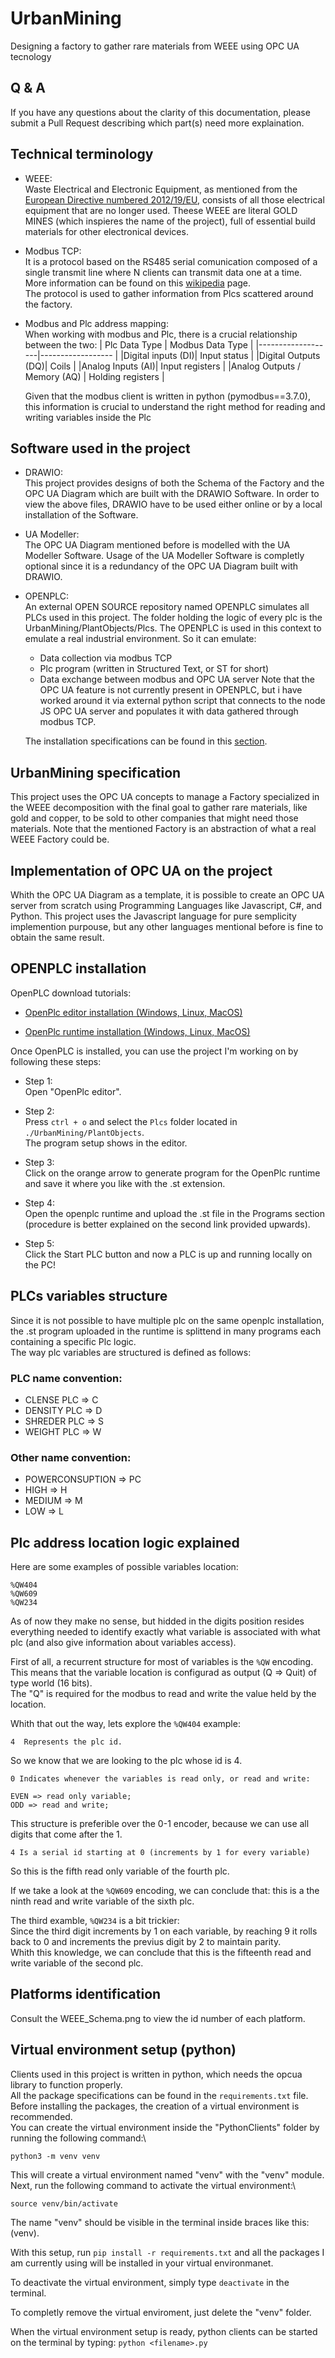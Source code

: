 # UrbanMining

Designing a factory to gather rare materials from WEEE using OPC UA tecnology

## Q & A

If you have any questions about the clarity of this documentation, please submit a Pull Request describing which part(s) need more explaination.

## Technical terminology

- WEEE:\
    Waste Electrical and Electronic Equipment, as mentioned from the [European Directive numbered 2012/19/EU,](https://en.wikipedia.org/wiki/Waste_Electrical_and_Electronic_Equipment_Directive) consists of all those electrical equipment that are no longer used.
    Theese WEEE are literal GOLD MINES (which inspieres the name of the project), full of essential build materials for other electronical devices.

- Modbus TCP:\
    It is a protocol based on the RS485 serial comunication composed of a single transmit line where N clients can transmit data one at a time.
    More information can be found on this [wikipedia](https://en.wikipedia.org/wiki/Modbus) page.\
    The protocol is used to gather information from Plcs scattered around the factory.

- Modbus and Plc address mapping:\
    When working with modbus and Plc, there is a crucial relationship between the two:
    | Plc Data Type     | Modbus Data Type             |
    |-------------------|------------------            |
    |Digital inputs (DI)| Input status                 |
    |Digital Outputs (DQ)| Coils                       |
    |Analog Inputs (AI)| Input registers               |
    |Analog Outputs / Memory (AQ) | Holding registers  |

    Given that the modbus client is written in python (pymodbus==3.7.0), this information is crucial to understand the right method for reading and writing variables inside the Plc

## Software used in the project

- DRAWIO:\
    This project provides designs of both the Schema of the Factory and the OPC UA Diagram which are built with the DRAWIO Software.
    In order to view the above files, DRAWIO have to be used either online or by a local installation of the Software.

- UA Modeller:\
    The OPC UA Diagram mentioned before is modelled with the UA Modeller Software.
    Usage of the UA Modeller Software is completly optional since it is a redundancy of the OPC UA Diagram built with DRAWIO.

- OPENPLC:\
    An external OPEN SOURCE repository named OPENPLC simulates all PLCs used in this project.
    The folder holding the logic of every plc is the UrbanMining/PlantObjects/Plcs.
    The OPENPLC is used in this context to emulate a real industrial environment.
    So it can emulate:
    - Data collection via modbus TCP
    - Plc program (written in Structured Text, or ST for short)
    - Data exchange between modbus and OPC UA server
    Note that the OPC UA feature is not currently present in OPENPLC, but i have worked around it via external python script that connects to the node JS OPC UA server and populates it with data gathered through modbus TCP.

    The installation specifications can be found in this [section](#openplc-installation).

## UrbanMining specification

This project uses the OPC UA concepts to manage a Factory specialized in the WEEE decomposition with the final goal to gather rare materials, like gold and copper, to be sold to other companies that might need those materials.
Note that the mentioned Factory is an abstraction of what a real WEEE Factory could be.

## Implementation of OPC UA on the project

Whith the OPC UA Diagram as a template, it is possible to create an OPC UA server from scratch using Programming Languages like Javascript, C#, and Python.
This project uses the Javascript language for pure semplicity implemention purpouse, but any other languages mentional before is fine to obtain the same result.

## OPENPLC installation

OpenPLC download tutorials:
- [OpenPlc editor installation (Windows, Linux, MacOS)](https://www.youtube.com/watch?v=QcP2dZATJ8Q)

- [OpenPlc runtime installation (Windows, Linux, MacOS)](https://www.youtube.com/watch?v=Il0bCK5Luto)

Once OpenPLC is installed, you can use the project I'm working on by following these steps:

- Step 1:\
    Open "OpenPlc editor".

- Step 2:\
    Press ```ctrl + o``` and select the ```Plcs``` folder located in ```./UrbanMining/PlantObjects```.\
    The program setup shows in the editor.

- Step 3:\
    Click on the orange arrow to generate program for the OpenPlc runtime and save it where you like with the .st extension.

- Step 4:\
    Open the openplc runtime and upload the .st file in the Programs section (procedure is better explained on the second link provided upwards).

- Step 5:\
    Click the Start PLC button and now a PLC is up and running locally on the PC!

## PLCs variables structure

Since it is not possible to have multiple plc on the same openplc installation, the .st program uploaded in the runtime is splittend in many programs each containing a specific Plc logic.\
The way plc variables are structured is defined as follows:

### PLC name convention:

- CLENSE PLC => C
- DENSITY PLC => D
- SHREDER PLC => S
- WEIGHT PLC => W

### Other name convention:

- POWERCONSUPTION => PC
- HIGH => H
- MEDIUM => M
- LOW => L

## Plc address location logic explained

Here are some examples of possible variables location:

```
%QW404
%QW609
%QW234
```

As of now they make no sense, but hidded in the digits position resides everything needed to identify exactly what variable is associated with what plc (and also give information about variables access).

First of all, a recurrent structure for most of variables is the ```%QW``` encoding.\
This means that the variable location is configurad as output (Q => Quit) of type world (16 bits).\
The "Q" is required for the modbus to read and write the value held by the location.

Whith that out the way, lets explore the ```%QW404``` example:

    4  Represents the plc id.

So we know that we are looking to the plc whose id is 4.

    0 Indicates whenever the variables is read only, or read and write:

    EVEN => read only variable;
    ODD => read and write;

This structure is preferible over the 0-1 encoder, because we can use all digits that come after the 1.

    4 Is a serial id starting at 0 (increments by 1 for every variable)

So this is the fifth read only variable of the fourth plc.

If we take a look at the ```%QW609``` encoding, we can conclude that:
this is a the ninth read and write variable of the sixth plc.

The third examble, ```%QW234``` is a bit trickier:\
Since the third digit increments by 1 on each variable, by reaching 9 it rolls back to 0 and increments the previus digit by 2 to maintain parity.\
Whith this knowledge, we can conclude that this is the fifteenth read and write variable of the second plc.

## Platforms identification

Consult the WEEE_Schema.png to view the id number of each platform.

## Virtual environment setup (python)

Clients used in this project is written in python, which needs the opcua library to function properly.\
All the package specifications can be found in the ```requirements.txt``` file.\
Before installing the packages, the creation of a virtual environment is recommended.\
You can create the virtual environment inside the "PythonClients" folder by running the following command:\

```python3 -m venv venv```

This will create a virtual environment named "venv" with the "venv" module.\
Next, run the following command to activate the virtual environment:\

```source venv/bin/activate```

The name "venv" should be visible in the terminal inside braces like this: (venv).

With this setup, run ```pip install -r requirements.txt``` and all the packages I am currently using will be installed in your virtual environmanet.

To deactivate the virtual environment, simply type ```deactivate``` in the terminal.

To completly remove the virtual enviroment, just delete the "venv" folder.

When the virtual environment setup is ready, python clients can be started on the terminal by typing:
```python <filename>.py```
